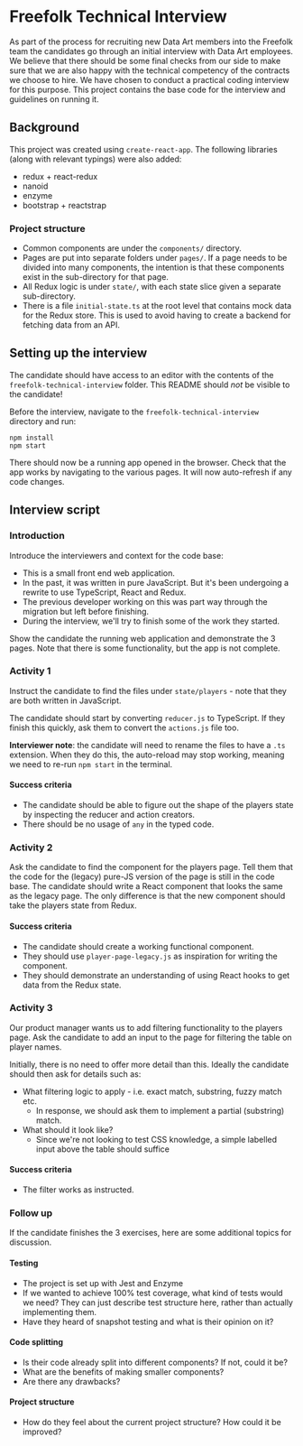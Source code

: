 # Freefolk Technical Interview

As part of the process for recruiting new Data Art members into the Freefolk team the candidates go through an initial interview with Data Art employees. We believe that there should be some final checks from our side to make sure that we are also happy with the technical competency of the contracts we choose to hire. We have chosen to conduct a practical coding interview for this purpose. This project contains the base code for the interview and guidelines on running it.

## Background
This project was created using `create-react-app`. The following libraries (along with relevant typings) were also added:
* redux + react-redux
* nanoid
* enzyme
* bootstrap + reactstrap 

### Project structure
* Common components are under the `components/` directory.
* Pages are put into separate folders under `pages/`. If a page needs to be divided into many components, the intention is that these components exist in the sub-directory for that page.
* All Redux logic is under `state/`, with each state slice given a separate sub-directory.
* There is a file `initial-state.ts` at the root level that contains mock data for the Redux store. This is used to avoid having to create a backend for fetching data from an API.

## Setting up the interview
The candidate should have access to an editor with the contents of the `freefolk-technical-interview` folder. This README should *not* be visible to the candidate! 

Before the interview, navigate to the `freefolk-technical-interview` directory and run:
```shell script
npm install
npm start
``` 

There should now be a running app opened in the browser. Check that the app works by navigating to the various pages. It will now auto-refresh if any code changes.

## Interview script 

### Introduction
Introduce the interviewers and context for the code base:
* This is a small front end web application.
* In the past, it was written in pure JavaScript. But it's been undergoing a rewrite to use TypeScript, React and Redux.
* The previous developer working on this was part way through the migration but left before finishing.
* During the interview, we'll try to finish some of the work they started.

Show the candidate the running web application and demonstrate the 3 pages. Note that there is some functionality, but the app is not complete.

### Activity 1
Instruct the candidate to find the files under `state/players` - note that they are both written in JavaScript.

The candidate should start by converting `reducer.js` to TypeScript. If they finish this quickly, ask them to convert the `actions.js` file too.

**Interviewer note**: the candidate will need to rename the files to have a `.ts` extension. When they do this, the auto-reload may stop working, meaning we need to re-run `npm start` in the terminal.

#### Success criteria
* The candidate should be able to figure out the shape of the players state by inspecting the reducer and action creators.
* There should be no usage of `any` in the typed code.

### Activity 2
Ask the candidate to find the component for the players page. Tell them that the code for the (legacy) pure-JS version of the page is still in the code base. The candidate should write a React component that looks the same as the legacy page. The only difference is that the new component should take the players state from Redux. 

#### Success criteria
* The candidate should create a working functional component. 
* They should use `player-page-legacy.js` as inspiration for writing the component.
* They should demonstrate an understanding of using React hooks to get data from the Redux state.

### Activity 3
Our product manager wants us to add filtering functionality to the players page. Ask the candidate to add an input to the page for filtering the table on player names.

Initially, there is no need to offer more detail than this. Ideally the candidate should then ask for details such as:
 * What filtering logic to apply - i.e. exact match, substring, fuzzy match etc.
   * In response, we should ask them to implement a partial (substring) match.
 * What should it look like?
   * Since we're not looking to test CSS knowledge, a simple labelled input above the table should suffice

#### Success criteria
* The filter works as instructed.

### Follow up
If the candidate finishes the 3 exercises, here are some additional topics for discussion.
#### Testing
* The project is set up with Jest and Enzyme
* If we wanted to achieve 100% test coverage, what kind of tests would we need? They can just describe test structure here, rather than actually implementing them.
* Have they heard of snapshot testing and what is their opinion on it?


#### Code splitting
* Is their code already split into different components? If not, could it be?
* What are the benefits of making smaller components?
* Are there any drawbacks?

#### Project structure
* How do they feel about the current project structure? How could it be improved?
